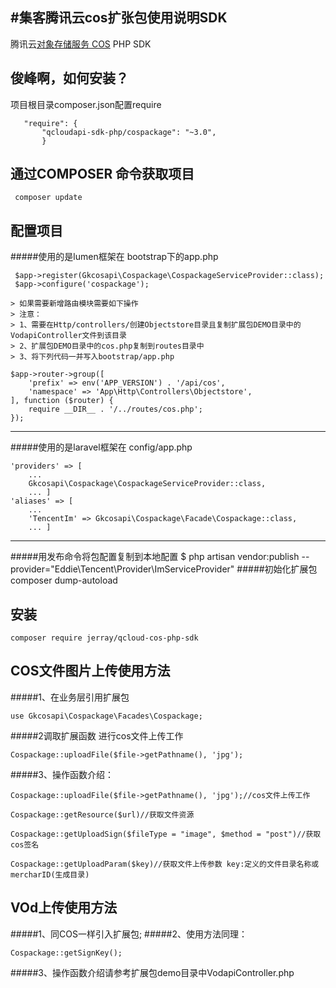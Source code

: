 #集客腾讯云cos扩张包使用说明SDK
----

腾讯云[对象存储服务 COS](http://www.qcloud.com/wiki/COS%E4%BA%A7%E5%93%81%E4%BB%8B%E7%BB%8D) PHP SDK

 俊峰啊，如何安装？
----
 项目根目录composer.json配置require
 ```
    "require": {
        "qcloudapi-sdk-php/cospackage": "~3.0",
        }
 ```

通过COMPOSER 命令获取项目
 ----
```     
 composer update
```

配置项目
 ----
#####使用的是lumen框架在 bootstrap下的app.php
```
 $app->register(Gkcosapi\Cospackage\CospackageServiceProvider::class);
 $app->configure('cospackage');

> 如果需要新增路由模块需要如下操作
> 注意：
> 1、需要在Http/controllers/创建Objectstore目录且复制扩展包DEMO目录中的VodapiController文件到该目录
> 2、扩展包DEMO目录中的cos.php复制到routes目录中
> 3、将下列代码一并写入bootstrap/app.php

$app->router->group([
    'prefix' => env('APP_VERSION') . '/api/cos',
    'namespace' => 'App\Http\Controllers\Objectstore',
], function ($router) {
    require __DIR__ . '/../routes/cos.php';
});
```
----
#####使用的是laravel框架在 config/app.php
```
'providers' => [
    ...
    Gkcosapi\Cospackage\CospackageServiceProvider::class,
    ... ] 
'aliases' => [
    ...
    'TencentIm' => Gkcosapi\Cospackage\Facade\Cospackage::class,
    ... ]
```
----
#####用发布命令将包配置复制到本地配置
 $ php artisan vendor:publish --provider="Eddie\Tencent\Provider\ImServiceProvider"
#####初始化扩展包
        composer dump-autoload

安装
----

```
composer require jerray/qcloud-cos-php-sdk
```

COS文件图片上传使用方法
--------


#####1、在业务层引用扩展包 
```
use Gkcosapi\Cospackage\Facades\Cospackage;
```
#####2调取扩展函数 进行cos文件上传工作
```
Cospackage::uploadFile($file->getPathname(), 'jpg');
```

#####3、操作函数介绍：
```
Cospackage::uploadFile($file->getPathname(), 'jpg');//cos文件上传工作

Cospackage::getResource($url)//获取文件资源

Cospackage::getUploadSign($fileType = "image", $method = "post")//获取cos签名

Cospackage::getUploadParam($key)//获取文件上传参数 key:定义的文件目录名称或mercharID(生成目录)
```
VOd上传使用方法
--------
#####1、同COS一样引入扩展包;
#####2、使用方法同理：
```
Cospackage::getSignKey();
```
#####3、操作函数介绍请参考扩展包demo目录中VodapiController.php
